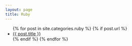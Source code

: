 ```yaml
---
layout: page
title: Ruby
---
```


<ul>
  {% for post in site.categories.ruby %}
    {% if post.url %}
        <li><a href="{{ post.url }}">{{ post.title }}</a></li>
    {% endif %}
  {% endfor %}
</ul>

